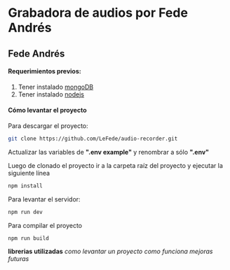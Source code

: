 # Grabadora de audios por Fede Andrés
## Fede Andrés

#### Requerimientos previos:
1. Tener instalado [mongoDB](https://www.mongodb.com/try/download/community)
2. Tener instalado [nodejs](https://nodejs.org/es/)



#### Cómo levantar el proyecto
Para descargar el proyecto: 
```bash
git clone https://github.com/LeFede/audio-recorder.git
```

Actualizar las variables de **".env example"** y renombrar a sólo **".env"**

Luego de clonado el proyecto ir a la carpeta raíz del proyecto y ejecutar la siguiente línea
```bash
npm install
```

Para levantar el servidor:
```bash
npm run dev
```



Para compilar el proyecto
```bash
npm run build
```



**librerias utilizadas**
*como levantar un proyecto*
*como funciona*
*mejoras futuras*

